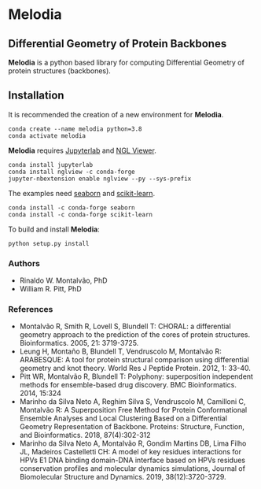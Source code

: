 # Melodia
## Differential Geometry of Protein Backbones

**Melodia** is a python based library for computing Differential Geometry
of protein structures (backbones). 

## Installation
It is recommended the creation of a new environment for **Melodia**.

```shell
conda create --name melodia python=3.8
conda activate melodia
```

**Melodia** requires [Jupyterlab](https://jupyter.org/) and [NGL Viewer](https://github.com/nglviewer/nglview).

```shell
conda install jupyterlab
conda install nglview -c conda-forge
jupyter-nbextension enable nglview --py --sys-prefix
```

The examples need [seaborn](https://seaborn.pydata.org/) and [scikit-learn](https://scikit-learn.org/stable).

```shell
conda install -c conda-forge seaborn
conda install -c conda-forge scikit-learn
```

To build and install **Melodia**:

```shell
python setup.py install
```
### Authors
- Rinaldo W. Montalvão, PhD
- William R. Pitt, PhD

### References
- Montalvão R, Smith R, Lovell S, Blundell T: CHORAL: a differential geometry approach to the prediction of the cores of protein structures. Bioinformatics. 2005, 21: 3719-3725.
- Leung H, Montaño B, Blundell T, Vendruscolo M, Montalvão R: ARABESQUE: A tool for protein structural comparison using differential geometry and knot theory. World Res J Peptide Protein. 2012, 1: 33-40.
- Pitt WR, Montalvão R, Blundell T: Polyphony: superposition independent methods for ensemble-based drug discovery. BMC Bioinformatics. 2014, 15:324 
- Marinho da Silva Neto A, Reghim Silva S, Vendruscolo M, Camilloni C, Montalvão R: A Superposition Free Method for Protein Conformational Ensemble Analyses and Local Clustering Based on a Differential Geometry Representation of Backbone. Proteins: Structure, Function, and Bioinformatics. 2018, 87(4):302-312
- Marinho da Silva Neto A, Montalvão R, Gondim Martins DB, Lima Filho JL, Madeiros Castelletti CH: A model of key residues interactions for HPVs E1 DNA binding domain-DNA interface based on HPVs residues conservation profiles and molecular dynamics simulations, Journal of Biomolecular Structure and Dynamics. 2019, 38(12):3720-3729.
